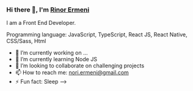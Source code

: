 ### Hi there 👋, I'm  [Rinor Ermeni](https://rinorermeni.com/) 

I am a Front End Developer.

Programming language: JavaScript, TypeScript, React JS, React Native, CSS/Sass, Html

- 🔭 I’m currently working on ...
- 🌱 I’m currently learning Node JS
- 👯 I’m looking to collaborate on challenging projects
- 📫 How to reach me: nori.ermeni@gmail.com
- ⚡ Fun fact: Sleep
-->
